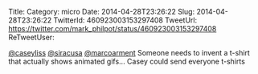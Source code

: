 Title: 
Category: micro
Date: 2014-04-28T23:26:22
Slug: 2014-04-28T23:26:22
TwitterId: 460923003153297408
TweetUrl: https://twitter.com/mark_philpot/status/460923003153297408
ReTweetUser: 

[@caseyliss](https://twitter.com/caseyliss) [@siracusa](https://twitter.com/siracusa) [@marcoarment](https://twitter.com/marcoarment) Someone needs to invent a t-shirt that actually shows animated gifs... Casey could send everyone t-shirts